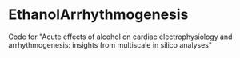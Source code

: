 # EthanolArrhythmogenesis
Code for "Acute effects of alcohol on cardiac electrophysiology and arrhythmogenesis: insights from multiscale in silico analyses"
